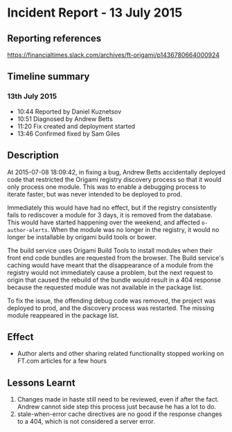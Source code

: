 # Incident Report - 13 July 2015

## Reporting references

https://financialtimes.slack.com/archives/ft-origami/p1436780664000924

## Timeline summary

### 13th July 2015

* 10:44 Reported by Daniel Kuznetsov
* 10:51 Diagnosed by Andrew Betts
* 11:20 Fix created and deployment started
* 13:46 Confirmed fixed by Sam Giles

## Description

At 2015-07-08 18:09:42, in fixing a bug, Andrew Betts accidentally deployed code that restricted the Origami registry discovery process so that it would only process one module.  This was to enable a debugging process to iterate faster, but was never intended to be deployed to prod.

Immediately this would have had no effect, but if the registry consistently fails to rediscover a module for 3 days, it is removed from the database.  This would have started happening over the weekend, and affected `o-author-alerts`.  When the module was no longer in the registry, it would no longer be installable by origami build tools or bower.

The build service uses Origami Build Tools to install modules when their front end code bundles are requested from the browser.  The Build service's caching would have meant that the disappearance of a module from the registry would not immediately cause a problem, but the next request to origin that caused the rebuild of the bundle would result in a 404 response because the requested module was not available in the package list.

To fix the issue, the offending debug code was removed, the project was deployed to prod, and the discovery process was restarted.  The missing module reappeared in the package list.

## Effect

- Author alerts and other sharing related functionality stopped working on FT.com articles for a few hours

## Lessons Learnt

1. Changes made in haste still need to be reviewed, even if after the fact.  Andrew cannot side step this process just because he has a lot to do.
2. stale-when-error cache directives are no good if the response changes to a 404, which is not considered a server error.
